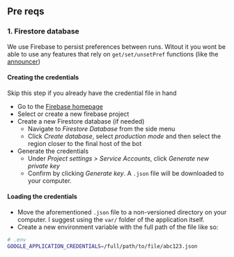 ## Pre reqs

### 1. Firestore database

We use Firebase to persist preferences between runs. Witout it you wont be able to use any features that rely on `get/set/unsetPref` functions (like the [announcer](./src/player/queue-plugin/announcer.ts))

#### Creating the credentials

Skip this step if you already have the credential file in hand

- Go to the [Firebase homepage](https://console.firebase.google.com/)
- Select or create a new firebase project
- Create a new Firestore database (if needed)
  - Navigate to _Firestore Database_ from the side menu
  - Click _Create database_, select _production mode_ and then select the region closer to the final host of the bot
- Generate the credentials
  - Under _Project settings > Service Accounts_, click _Generate new private key_
  - Confirm by clicking _Generate key_. A `.json` file will be downloaded to your computer.

#### Loading the credentials

- Move the aforementioned `.json` file to a non-versioned directory on your computer. I suggest using the `var/` folder of the application itself.
- Create a new environment variable with the full path of the file like so:

```sh
# .env
GOOGLE_APPLICATION_CREDENTIALS=/full/path/to/file/abc123.json
```
